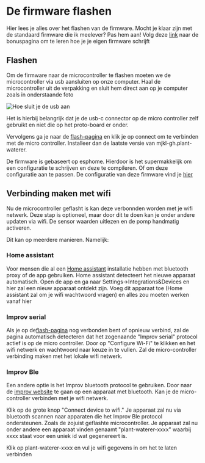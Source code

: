 # De firmware flashen

Hier lees je alles over het flashen van de firmware. Mocht je klaar zijn met de standaard firmware die ik meelever? Pas hem aan! Volg deze [link](../bonus/modifying-firmware.md) naar de bonuspagina om te leren hoe je je eigen firmware schrijft

## Flashen

Om de firmware naar de microcontroller te flashen moeten we de microcontroller via usb aansluiten op onze computer. Haal de microcontroller uit de verpakking en sluit hem direct aan op je computer zoals in onderstaande foto

![Hoe sluit je de usb aan](../img/flashing.jpg)

Het is hierbij belangrijk dat je de usb-c connector op de micro controller zelf gebruikt en niet die op het proto-board er onder.

Vervolgens ga je naar de [flash-pagina](../flash.md) en klik je op connect om te verbinden met de micro controller. Installeer dan de laatste versie van mjkl-gh.plant-waterer.

De firmware is gebaseert op esphome. Hierdoor is het supermakkelijk om een configuratie te schrijven en deze te compileren. Of om deze configuratie aan te passen. De configuratie van deze firmware vind je [hier](https://github.com/mjkl-gh/wedding-gift-for-guests/blob/main/firmware/plant-waterer.yaml)

## Verbinding maken met wifi

Nu de microcontroller geflasht is kan deze verbonnden worden met je wifi netwerk. Deze stap is optioneel, maar door dit te doen kan je onder andere updaten via wifi. De sensor waarden uitlezen en de pomp handmatig activeren.

Dit kan op meerdere manieren. Namelijk:

### Home assistant

 Voor mensen die al een [Home assistant](../about/home-assistant.md) installatie hebben met bluetooth proxy of de app gebruiken. Home assistant detecteert het nieuwe apparaat automatisch. Open de app en ga naar Settings->Integrations&Devices en hier zal een nieuw apparaat ontdekt zijn. Voeg dit apparaat toe (Home assistant zal om je wifi wachtwoord vragen) en alles zou moeten werken vanaf hier

### Improv serial

Als je op de[flash-pagina](../flash.md) nog verbonden bent of opnieuw verbind, zal de pagina automatisch detecteren dat het zogenaande "Improv serial" protocol actief is op de micro controller. Door op "Configure Wi-Fi" te klikken en het wifi netwerk en wachtwoord naar keuze in te vullen. Zal de micro-controller verbinding maken met het lokale wifi netwerk.

### Improv Ble

Een andere optie is het Improv bluetooth protocol te gebruiken. Door naar de [improv website](https://www.improv-wifi.com/) te gaan op een apparaat met bluetooth. Kan je de micro-controller verbinden met je wifi netwerk.

Klik op de grote knop "Connect device to wifi." Je apparaat zal nu via bluetooth scannen naar apparaten die het Improv Ble protocol ondersteunen. Zoals de zojuist geflashte microcontroller.  Je apparaat zal nu onder andere een apparaat vinden genaamt "plant-waterer-xxxx" waarbij xxxx staat voor een uniek id wat gegenereert is.

Klik op plant-waterer-xxxx en vul je wifi gegevens in om het te laten verbinden
